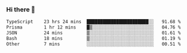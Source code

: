 ### Hi there 🌱
<!--START_SECTION:waka-->

```txt
TypeScript    23 hrs 24 mins  ███████████████████████░░   91.68 %
Prisma        1 hr 12 mins    █▒░░░░░░░░░░░░░░░░░░░░░░░   04.76 %
JSON          24 mins         ▒░░░░░░░░░░░░░░░░░░░░░░░░   01.61 %
Bash          18 mins         ▒░░░░░░░░░░░░░░░░░░░░░░░░   01.19 %
Other         7 mins          ░░░░░░░░░░░░░░░░░░░░░░░░░   00.51 %
```

<!--END_SECTION:waka-->
<!--
**Dieg0raf/Dieg0raf** is a ✨ _special_ ✨ repository because its `README.md` (this file) appears on your GitHub profile.

Here are some ideas to get you started:

- 🔭 I’m currently working on ...
- 🌱 I’m currently learning ...
- 👯 I’m looking to collaborate on ...
- 🤔 I’m looking for help with ...
- 💬 Ask me about ...
- 📫 How to reach me: ...
- 😄 Pronouns: ...
- ⚡ Fun fact: ...
-->
